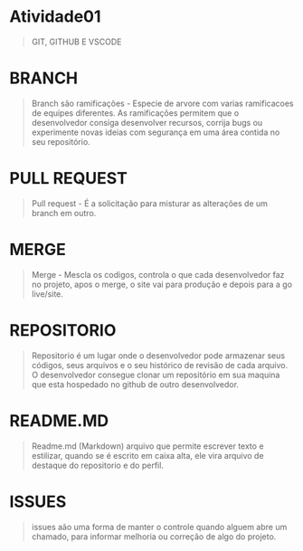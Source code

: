 # Atividade01
> GIT, GITHUB E VSCODE
# BRANCH 
>Branch são ramificações - Especie de arvore com varias ramificacoes de equipes diferentes. As ramificações permitem que o desenvolvedor consiga desenvolver recursos, corrija bugs ou experimente novas ideias com segurança em uma área contida no seu repositório.
# PULL REQUEST 
>Pull request - É a solicitação para misturar as alterações de um branch em outro. 
# MERGE
>Merge - Mescla os codigos, controla o que cada desenvolvedor faz no projeto, apos o merge, o site vai para produção e depois para a go live/site.
# REPOSITORIO
> Repositorio é um lugar onde o desenvolvedor pode armazenar seus códigos, seus arquivos e o seu histórico de revisão de cada arquivo. O desenvolvedor consegue clonar um repositório em sua maquina que esta hospedado no github de outro desenvolvedor.
# README.MD
> Readme.md (Markdown) arquivo que permite escrever texto e estilizar, quando se é escrito em caixa alta, ele vira arquivo de destaque do repositorio e do perfil.
# ISSUES
> issues aão uma forma de manter o controle quando alguem abre um chamado, para informar melhoria ou correção de algo do projeto.
